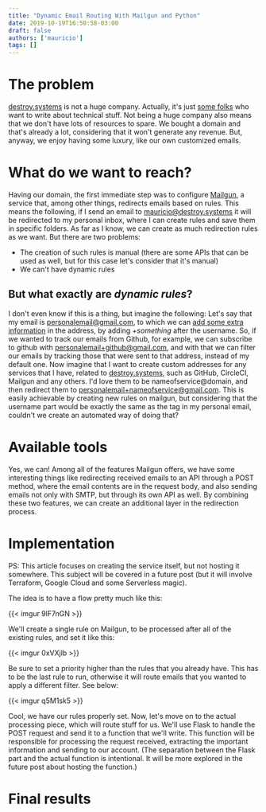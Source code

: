 ```yaml
---
title: "Dynamic Email Routing With Mailgun and Python"
date: 2019-10-19T16:50:58-03:00
draft: false
authors: ['mauricio']
tags: []
---
```


# The problem
[destroy.systems](/) is not a huge company. Actually, it's just [some folks](/authors) who want to write about technical stuff. Not being a huge company also means that we don't have lots of resources to spare. We bought a domain and that's already a lot, considering that it won't generate any revenue. But, anyway, we enjoy having some luxury, like our own customized emails.

# What do we want to reach?
Having our domain, the first immediate step was to configure [Mailgun](www.mailgun.com), a service that, among other things, redirects emails based on rules. This means the following, if I send an email to mauricio@destroy.systems it will be redirected to my personal inbox, where I can create rules and save them in specific folders. As far as I know, we can create as much redirection rules as we want. But there are two problems:
- The creation of such rules is manual (there are some APIs that can be used as well, but for this case let's consider that it's manual)
- We can't have dynamic rules

## But what exactly are _dynamic rules_?

I don't even know if this is a thing, but imagine the following: Let's say that my email is personalemail@gmail.com, to which we can [add some extra information](https://thenextweb.com/google/2017/08/17/how-the-plus-sign-can-save-your-gmail-inbox-from-becoming-a-pit-of-doom/) in the address, by adding _+something_ after the username. So, if we wanted to track our emails from Github, for example, we can subscribe to github with personalemail+github@gmail.com, and with that we can filter our emails by tracking those that were sent to that address, instead of my default one.
Now imagine that I want to create custom addresses for any services that I have, related to [destroy.systems](/), such as GitHub, CircleCI, Mailgun and any others. I'd love them to be nameofservice@domain, and then redirect them to personalemail+nameofservice@gmail.com. This is easily achievable by creating new rules on mailgun, but considering that the username part would be exactly the same as the tag in my personal email, couldn't we create an automated way of doing that?

# Available tools

Yes, we can! Among all of the features Mailgun offers, we have some interesting things like redirecting received emails to an API through a POST method, where the email contents are in the request body, and also sending emails not only with SMTP, but through its own API as well. By combining these two features, we can create an additional layer in the redirection process.

# Implementation

PS: This article focuses on creating the service itself, but not hosting it somewhere. This subject will be covered in a future post (but it will involve Terraform, Google Cloud and some Serverless magic).

The idea is to have a flow pretty much like this:

{{< imgur 9lF7nGN >}}

We'll create a single rule on Mailgun, to be processed after all of the existing rules, and set it like this:

{{< imgur 0xVXjlb >}}

Be sure to set a priority higher than the rules that you already have. This has to be the last rule to run, otherwise it will route emails that you wanted to apply a different filter. See below:

{{< imgur q5M1sk5 >}}

Cool, we have our rules properly set. Now, let's move on to the actual processing piece, which will route stuff for us. We'll use Flask to handle the POST request and send it to a function that we'll write. This function will be responsible for processing the request received, extracting the important information and sending to our account. (The separation between the Flask part and the actual function is intentional. It will be more explored in the future post about hosting the function.)



# Final results
